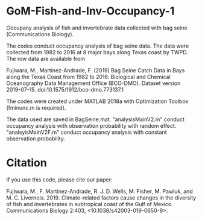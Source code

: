 # GoM-Fish-and-Inv-Occupancy-1
Occupany analysis of fish and invertebrate data collected with bag seine (Communications Biology). 

The codes conduct occupancy analysis of bag seine data. The data were collected from 1982 to 2016 at 8 major bays along Texas coast by TWPD. The row data are available from  

Fujiwara, M., Martinez-Andrade, F. (2019) Bag Seine Catch Data in Bays along the Texas Coast from 1982 to 2016. Biological and Chemical Oceanography Data Management Office (BCO-DMO). Dataset version 2019-07-15. doi:10.1575/1912/bco-dmo.773137.1 

The codes were created under MATLAB 2018a with Optimization Toolbox (fminunc.m is required). 

The data used are saved in BagSeine.mat.
"analysisMainV2.m" conduct occupancy analysis with observation probability with random effect.
"analsyisMainV2F.m" conduct occupancy analysis with constant observation probability. 

# Citation
If you use this code, please cite our paper:

Fujiwara, M., F. Martinez-Andrade, R. J. D. Wells, M. Fisher, M. Pawluk, and M. C. Livernois. 2019. Climate-related factors cause changes in the diversity of fish and invertebrates in subtropical coast of the Gulf of Mexico. Communications Biology 2:403, <10.1038/s42003-019-0650-9>.

